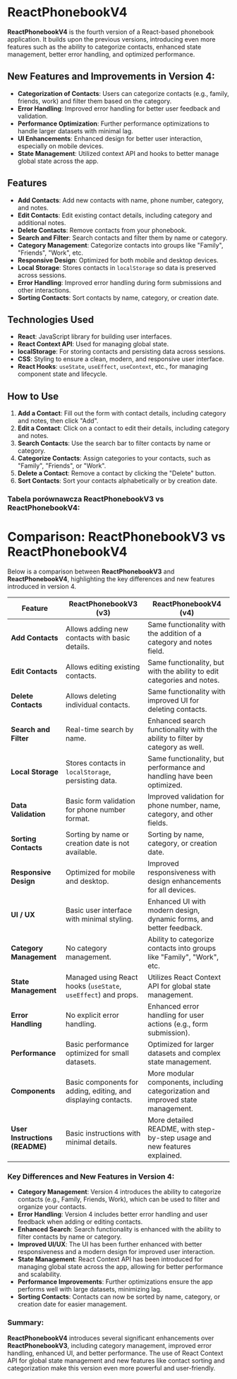  # ReactPhonebookV4

**ReactPhonebookV4** is the fourth version of a React-based phonebook application. It builds upon the previous versions, introducing even more features such as the ability to categorize contacts, enhanced state management, better error handling, and optimized performance.

## New Features and Improvements in Version 4:
- **Categorization of Contacts**: Users can categorize contacts (e.g., family, friends, work) and filter them based on the category.
- **Error Handling**: Improved error handling for better user feedback and validation.
- **Performance Optimization**: Further performance optimizations to handle larger datasets with minimal lag.
- **UI Enhancements**: Enhanced design for better user interaction, especially on mobile devices.
- **State Management**: Utilized context API and hooks to better manage global state across the app.

## Features
- **Add Contacts**: Add new contacts with name, phone number, category, and notes.
- **Edit Contacts**: Edit existing contact details, including category and additional notes.
- **Delete Contacts**: Remove contacts from your phonebook.
- **Search and Filter**: Search contacts and filter them by name or category.
- **Category Management**: Categorize contacts into groups like "Family", "Friends", "Work", etc.
- **Responsive Design**: Optimized for both mobile and desktop devices.
- **Local Storage**: Stores contacts in `localStorage` so data is preserved across sessions.
- **Error Handling**: Improved error handling during form submissions and other interactions.
- **Sorting Contacts**: Sort contacts by name, category, or creation date.

## Technologies Used
- **React**: JavaScript library for building user interfaces.
- **React Context API**: Used for managing global state.
- **localStorage**: For storing contacts and persisting data across sessions.
- **CSS**: Styling to ensure a clean, modern, and responsive user interface.
- **React Hooks**: `useState`, `useEffect`, `useContext`, etc., for managing component state and lifecycle.

## How to Use

1. **Add a Contact**: Fill out the form with contact details, including category and notes, then click "Add".
2. **Edit a Contact**: Click on a contact to edit their details, including category and notes.
3. **Search Contacts**: Use the search bar to filter contacts by name or category.
4. **Categorize Contacts**: Assign categories to your contacts, such as "Family", "Friends", or "Work".
5. **Delete a Contact**: Remove a contact by clicking the "Delete" button.
6. **Sort Contacts**: Sort your contacts alphabetically or by creation date.

### Tabela porównawcza **ReactPhonebookV3** vs **ReactPhonebookV4**:

# Comparison: ReactPhonebookV3 vs ReactPhonebookV4

Below is a comparison between **ReactPhonebookV3** and **ReactPhonebookV4**, highlighting the key differences and new features introduced in version 4.

| **Feature**                    | **ReactPhonebookV3 (v3)**                                      | **ReactPhonebookV4 (v4)**                                           |
|---------------------------------|---------------------------------------------------------------|---------------------------------------------------------------------|
| **Add Contacts**                | Allows adding new contacts with basic details.                | Same functionality with the addition of a category and notes field. |
| **Edit Contacts**               | Allows editing existing contacts.                             | Same functionality, but with the ability to edit categories and notes. |
| **Delete Contacts**             | Allows deleting individual contacts.                          | Same functionality with improved UI for deleting contacts.          |
| **Search and Filter**           | Real-time search by name.                                    | Enhanced search functionality with the ability to filter by category as well. |
| **Local Storage**               | Stores contacts in `localStorage`, persisting data.           | Same functionality, but performance and handling have been optimized. |
| **Data Validation**             | Basic form validation for phone number format.                | Improved validation for phone number, name, category, and other fields. |
| **Sorting Contacts**            | Sorting by name or creation date is not available.            | Sorting by name, category, or creation date.                        |
| **Responsive Design**           | Optimized for mobile and desktop.                             | Improved responsiveness with design enhancements for all devices.   |
| **UI / UX**                     | Basic user interface with minimal styling.                    | Enhanced UI with modern design, dynamic forms, and better feedback. |
| **Category Management**         | No category management.                                      | Ability to categorize contacts into groups like "Family", "Work", etc. |
| **State Management**            | Managed using React hooks (`useState`, `useEffect`) and props. | Utilizes React Context API for global state management.             |
| **Error Handling**              | No explicit error handling.                                  | Enhanced error handling for user actions (e.g., form submission).  |
| **Performance**                 | Basic performance optimized for small datasets.              | Optimized for larger datasets and complex state management.        |
| **Components**                  | Basic components for adding, editing, and displaying contacts. | More modular components, including categorization and improved state management. |
| **User Instructions (README)**  | Basic instructions with minimal details.                      | More detailed README, with step-by-step usage and new features explained. |


### Key Differences and New Features in Version 4:
- **Category Management**: Version 4 introduces the ability to categorize contacts (e.g., Family, Friends, Work), which can be used to filter and organize your contacts.
- **Error Handling**: Version 4 includes better error handling and user feedback when adding or editing contacts.
- **Enhanced Search**: Search functionality is enhanced with the ability to filter contacts by name or category.
- **Improved UI/UX**: The UI has been further enhanced with better responsiveness and a modern design for improved user interaction.
- **State Management**: React Context API has been introduced for managing global state across the app, allowing for better performance and scalability.
- **Performance Improvements**: Further optimizations ensure the app performs well with large datasets, minimizing lag.
- **Sorting Contacts**: Contacts can now be sorted by name, category, or creation date for easier management.

### Summary:
**ReactPhonebookV4** introduces several significant enhancements over **ReactPhonebookV3**, including category management, improved error handling, enhanced UI, and better performance. The use of React Context API for global state management and new features like contact sorting and categorization make this version even more powerful and user-friendly.
